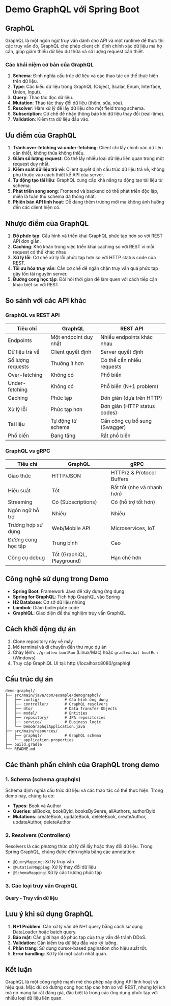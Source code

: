# Demo GraphQL với Spring Boot

## GraphQL 

GraphQL là một ngôn ngữ truy vấn dành cho API và một runtime để thực thi các truy vấn đó, GraphQL cho phép client chỉ định chính xác dữ liệu mà họ cần, giúp giảm thiểu dữ liệu dư thừa và số lượng request cần thiết.

### Các khái niệm cơ bản của GraphQL

1. **Schema**: Định nghĩa cấu trúc dữ liệu và các thao tác có thể thực hiện trên dữ liệu.
2. **Type**: Các kiểu dữ liệu trong GraphQL (Object, Scalar, Enum, Interface, Union, Input).
3. **Query**: Thao tác đọc dữ liệu.
4. **Mutation**: Thao tác thay đổi dữ liệu (thêm, sửa, xóa).
5. **Resolver**: Hàm xử lý để lấy dữ liệu cho một field trong schema.
6. **Subscription**: Cơ chế để nhận thông báo khi dữ liệu thay đổi (real-time).
7. **Validation**: Kiểm tra dữ liệu đầu vào.

## Ưu điểm của GraphQL

1. **Tránh over-fetching và under-fetching**: Client chỉ lấy chính xác dữ liệu cần thiết, không thừa không thiếu.
2. **Giảm số lượng request**: Có thể lấy nhiều loại dữ liệu liên quan trong một request duy nhất.
3. **Kiểm soát dữ liệu trả về**: Client quyết định cấu trúc dữ liệu trả về, không phụ thuộc vào cách thiết kế API của server.
4. **Tự động tạo tài liệu**: GraphQL cung cấp khả năng tự động tạo tài liệu từ schema.
5. **Phát triển song song**: Frontend và backend có thể phát triển độc lập, miễn là tuân thủ schema đã thống nhất.
6. **Phiên bản API linh hoạt**: Dễ dàng thêm trường mới mà không ảnh hưởng đến các client hiện có.

## Nhược điểm của GraphQL

1. **Độ phức tạp**: Cấu hình và triển khai GraphQL phức tạp hơn so với REST API đơn giản.
2. **Caching**: Khó khăn trong việc triển khai caching so với REST vì mỗi request có thể khác nhau.
3. **Xử lý lỗi**: Cơ chế xử lý lỗi phức tạp hơn so với HTTP status code của REST.
4. **Tối ưu hóa truy vấn**: Cần cơ chế để ngăn chặn truy vấn quá phức tạp gây tốn tài nguyên server.
5. **Đường cong học tập**: Đòi hỏi thời gian để làm quen với cách tiếp cận khác biệt so với REST.

## So sánh với các API khác

### GraphQL vs REST API

| Tiêu chí | GraphQL | REST API |
|----------|---------|----------|
| Endpoints | Một endpoint duy nhất | Nhiều endpoints khác nhau |
| Dữ liệu trả về | Client quyết định | Server quyết định |
| Số lượng requests | Thường ít hơn | Có thể cần nhiều requests |
| Over-fetching | Không có | Phổ biến |
| Under-fetching | Không có | Phổ biến (N+1 problem) |
| Caching | Phức tạp | Đơn giản (dựa trên HTTP) |
| Xử lý lỗi | Phức tạp hơn | Đơn giản (HTTP status codes) |
| Tài liệu | Tự động từ schema | Cần công cụ bổ sung (Swagger) |
| Phổ biến | Đang tăng | Rất phổ biến |

### GraphQL vs gRPC

| Tiêu chí | GraphQL | gRPC |
|----------|---------|------|
| Giao thức | HTTP/JSON | HTTP/2 & Protocol Buffers |
| Hiệu suất | Tốt | Rất tốt (nhẹ và nhanh hơn) |
| Streaming | Có (Subscriptions) | Có (hỗ trợ tốt hơn) |
| Ngôn ngữ hỗ trợ | Nhiều | Nhiều |
| Trường hợp sử dụng | Web/Mobile API | Microservices, IoT |
| Đường cong học tập | Trung bình | Cao |
| Công cụ debug | Tốt (GraphiQL, Playground) | Hạn chế hơn |

## Công nghệ sử dụng trong Demo

- **Spring Boot**: Framework Java để xây dựng ứng dụng
- **Spring for GraphQL**: Tích hợp GraphQL vào Spring
- **H2 Database**: Cơ sở dữ liệu nhúng
- **Lombok**: Giảm boilerplate code
- **GraphiQL**: Giao diện để thử nghiệm truy vấn GraphQL

## Cách khởi động dự án

1. Clone repository này về máy
2. Mở terminal và di chuyển đến thư mục dự án
3. Chạy lệnh: `./gradlew bootRun` (Linux/Mac) hoặc `gradlew.bat bootRun` (Windows)
4. Truy cập GraphiQL UI tại: http://localhost:8080/graphiql

## Cấu trúc dự án

```
demo-graphql/
├── src/main/java/com/example/demographql/
│   ├── config/           # Cấu hình ứng dụng
│   ├── controller/       # GraphQL resolvers
│   ├── dto/              # Data Transfer Objects
│   ├── model/            # Entities
│   ├── repository/       # JPA repositories
│   ├── service/          # Business logic
│   └── DemoGraphqlApplication.java
├── src/main/resources/
│   ├── graphql/          # GraphQL schema
│   └── application.properties
├── build.gradle
└── README.md
```

## Các thành phần chính của GraphQL trong demo

### 1. Schema (schema.graphqls)

Schema định nghĩa cấu trúc dữ liệu và các thao tác có thể thực hiện. Trong demo này, chúng ta có:

- **Types**: Book và Author
- **Queries**: allBooks, bookById, booksByGenre, allAuthors, authorById
- **Mutations**: createBook, updateBook, deleteBook, createAuthor, updateAuthor, deleteAuthor

### 2. Resolvers (Controllers)

Resolvers là các phương thức xử lý để lấy hoặc thay đổi dữ liệu. Trong Spring GraphQL, chúng được định nghĩa bằng các annotation:

- `@QueryMapping`: Xử lý truy vấn
- `@MutationMapping`: Xử lý thay đổi dữ liệu
- `@SchemaMapping`: Xử lý các trường phức tạp


### 3. Các loại truy vấn GraphQL

#### Query - Truy vấn dữ liệu

## Lưu ý khi sử dụng GraphQL

1. **N+1 Problem**: Cần xử lý vấn đề N+1 query bằng cách sử dụng DataLoader hoặc batch query.
2. **Bảo mật**: Cần giới hạn độ phức tạp của truy vấn để tránh DDoS.
3. **Validation**: Cần kiểm tra dữ liệu đầu vào kỹ lưỡng.
4. **Phân trang**: Sử dụng cursor-based pagination cho hiệu suất tốt.
5. **Error handling**: Xử lý lỗi một cách nhất quán.

## Kết luận

GraphQL là một công nghệ mạnh mẽ cho phép xây dựng API linh hoạt và hiệu quả. Mặc dù có đường cong học tập cao hơn so với REST, nhưng lợi ích mà nó mang lại rất đáng giá, đặc biệt là trong các ứng dụng phức tạp với nhiều loại dữ liệu liên quan.


